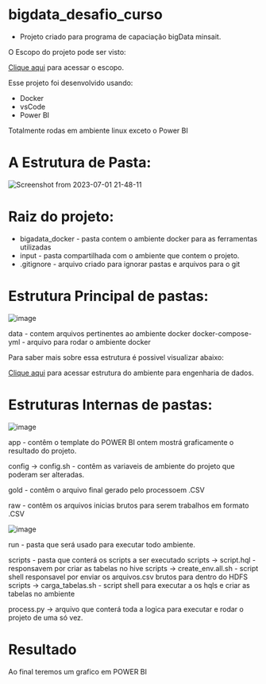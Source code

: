 # bigdata_desafio_curso

- Projeto criado para programa de capaciação bigData minsait.

O Escopo do projeto pode ser visto: 

[Clique aqui](input/readme.md) para acessar o escopo.


Esse projeto foi desenvolvido usando:
 - Docker
 - vsCode
 - Power BI

Totalmente rodas em ambiente linux exceto o Power BI


# A Estrutura de Pasta: 

![Screenshot from 2023-07-01 21-48-11](https://github.com/evanzs/bigdata_desafio_curso/assets/24463238/38d9898c-b529-49bc-acae-8b34a5fd20e2)


# Raiz do projeto: 

 - bigadata_docker - pasta contem o ambiente docker para as ferramentas utilizadas 
 - input - pasta compartilhada com o ambiente que contem o projeto.
 - .gitignore - arquivo criado para ignorar pastas e arquivos para o git


# Estrutura Principal de pastas: 

![image](https://github.com/evanzs/bigdata_desafio_curso/assets/24463238/5606dfa0-7a49-451c-9742-3a9c8d773cf9)

data - contem arquivos pertinentes ao ambiente docker 
docker-compose-yml  - arquivo para rodar o ambiente docker 

Para saber mais sobre essa estrutura é possivel visualizar abaixo: 

[Clique aqui]([input/readme.md](https://github.com/fabiogjardim/bigdata_docker/blob/master/README.md)https://github.com/fabiogjardim/bigdata_docker/blob/master/README.md) para acessar estrutura do ambiente para engenharia de dados.



# Estruturas Internas de pastas: 

![image](https://github.com/evanzs/bigdata_desafio_curso/assets/24463238/3c05229e-e90b-4894-ba25-3a9046c89054)



app - contêm o template do POWER BI ontem mostrá graficamente o resultado do projeto.

config -> config.sh - contêm as variaveis de ambiente do projeto que poderam ser alteradas. 

gold - contêm o arquivo final gerado pelo processoem .CSV

raw - contêm os arquivos inicias brutos para serem trabalhos em formato  .CSV




![image](https://github.com/evanzs/bigdata_desafio_curso/assets/24463238/2a35b84b-debf-446b-b2e3-8db824b3a7d3)

run - pasta que será usado para executar todo ambiente.

scripts - pasta que conterá os scripts a ser executado
scripts -> script.hql - responsavem por criar as tabelas no hive
scripts -> create_env.all.sh - script shell responsavel por enviar os arquivos.csv brutos para dentro do HDFS 
scripts -> carga_tabelas.sh - script shell para executar a os hqls e criar as tabelas no ambiente 

process.py -> arquivo que conterá toda a logica para executar e rodar o projeto de uma só vez.


# Resultado 

Ao final teremos um grafico em POWER BI 











